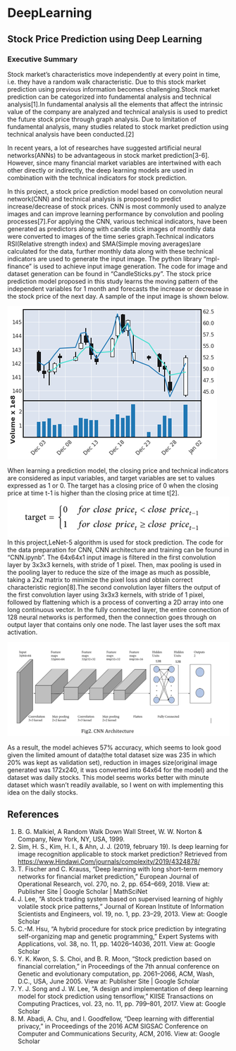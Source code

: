 # DeepLearning
## Stock Price Prediction using Deep Learning
### Executive Summary
Stock market’s characteristics move independently at every point in time, i.e. they have a random walk characteristic. Due to this stock market prediction using previous information becomes challenging.Stock market prediction can be categorized into fundamental analysis and technical analysis[1].In fundamental analysis all the elements that affect the intrinsic value of the company are analyzed and technical analysis is used to predict the future stock price through graph analysis. Due to limitation of fundamental analysis, many studies related to stock market prediction using technical analysis have been conducted.[2] 

In recent years, a lot of researches have suggested artificial neural networks(ANNs) to be advantageous in stock market prediction[3-6]. However, since many financial market variables are intertwined with each other directly or indirectly, the deep learning models are used in combination with the technical indicators for stock prediction.

In this project, a stock price prediction model based on convolution neural network(CNN) and technical analysis is proposed to predict increase/decrease of stock prices. CNN is most commonly used to analyze images and can improve learning performance by convolution and pooling processes[7].For applying the CNN, various technical indicators, have been generated as predictors along with candle stick images of monthly data were converted to images of the time series graph.Technical indicators RSI(Relative strength index) and SMA(Simple moving averages)are calculated for the data, further monthly data along with these technical indicators are used to generate the input image. The python library “mpl-finance” is used to achieve input image generation. The code for image and dataset generation can be found in “CandleSticks.py”. The stock price prediction model proposed in this study learns the moving pattern of the independent variables for 1 month and forecasts the increase or decrease in the stock price of the next day. A sample of the input image is shown below.

 ![](images/CandleStick.png)
 
 When learning a prediction model, the closing price and technical indicators are considered as input variables, and target variables are set to values expressed as 1 or 0. The target has a closing price of 0 when the closing price at time t-1 is higher than the closing price at time t[2].
 ![](images/target.png)
In this project,LeNet-5 algorithm is used for stock prediction. The code for the data preparation for CNN, CNN architecture and training can be found in “CNN.ipynb”. The 64x64x1 input image is filtered in the first convolution layer by 3x3x3 kernels, with stride of 1 pixel. Then, max pooling is used in the pooling layer to reduce the size of the image as much as possible, taking a 2x2 matrix to minimize the pixel loss and obtain correct characteristic region[8].The second convolution layer filters the output of the first convolution layer using 3x3x3 kernels, with stride of 1 pixel, followed by flattening which is a process of converting a 2D array into one long continuous vector. In the fully connected layer, the entire connection of 128 neural networks is performed, then the connection goes through on output layer that contains only one node. The last layer uses the soft max activation.

![](images/CNN.PNG)

As a result, the model achieves 57% accuracy, which seems to look good given the limited amount of data(the total dataset size was 235 in which 20% was kept as validation set), reduction in images size(original image generated was 172x240, it was converted into 64x64 for the model) and the dataset was daily stocks. This model seems works better with minute dataset which wasn’t readily available, so I went on with implementing this idea on the daily stocks.


## References
1.	B. G. Malkiel, A Random Walk Down Wall Street, W. W. Norton & Company, New York, NY, USA, 1999.
2.	Sim, H. S., Kim, H. I., & Ahn, J. J. (2019, february 19). Is deep learning for image recognition applicable to stock market prediction? Retrieved from https://www.Hindawi.Com/journals/complexity/2019/4324878/
3.	T. Fischer and C. Krauss, “Deep learning with long short-term memory networks for financial market prediction,” European Journal of Operational Research, vol. 270, no. 2, pp. 654–669, 2018. View at: Publisher Site | Google Scholar | MathSciNet
4.	J. Lee, “A stock trading system based on supervised learning of highly volatile stock price patterns,” Journal of Korean Institute of Information Scientists and Engineers, vol. 19, no. 1, pp. 23–29, 2013. View at: Google Scholar
5.	C.-M. Hsu, “A hybrid procedure for stock price prediction by integrating self-organizing map and genetic programming,” Expert Systems with Applications, vol. 38, no. 11, pp. 14026–14036, 2011. View at: Google Scholar
6.	Y. K. Kwon, S. S. Choi, and B. R. Moon, “Stock prediction based on financial correlation,” in Proceedings of the 7th annual conference on Genetic and evolutionary computation, pp. 2061–2066, ACM, Wash, D.C., USA, June 2005. View at: Publisher Site | Google Scholar
7.	Y. J. Song and J. W. Lee, “A design and implementation of deep learning model for stock prediction using tensorflow,” KIISE Transactions on Computing Practices, vol. 23, no. 11, pp. 799–801, 2017. View at: Google Scholar
8.	M. Abadi, A. Chu, and l. Goodfellow, “Deep learning with differential privacy,” in Proceedings of the 2016 ACM SIGSAC Conference on Computer and Communications Security, ACM, 2016. View at: Google Scholar
